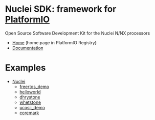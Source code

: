 
# Nuclei SDK: framework for [PlatformIO](https://platformio.org)

Open Source Software Development Kit for the Nuclei N/NX processors

* [Home](https://platformio.org/frameworks/nuclei-sdk) (home page in PlatformIO Registry)
* [Documentation](https://docs.platformio.org/page/frameworks/nuclei-sdk.html)

# Examples

- [Nuclei](https://github.com/Nuclei-Software/platform-nuclei)
  * [freertos_demo](https://github.com/Nuclei-Software/platform-nuclei/tree/master/examples/freertos_demo)
  * [helloworld](https://github.com/Nuclei-Software/platform-nuclei/tree/master/examples/helloworld)
  * [dhrystone](https://github.com/Nuclei-Software/platform-nuclei/tree/master/examples/dhrystone)
  * [whetstone](https://github.com/Nuclei-Software/platform-nuclei/tree/master/examples/whetstone)
  * [ucosii_demo](https://github.com/Nuclei-Software/platform-nuclei/tree/master/examples/ucosii_demo)
  * [coremark](https://github.com/Nuclei-Software/platform-nuclei/tree/master/examples/coremark)

